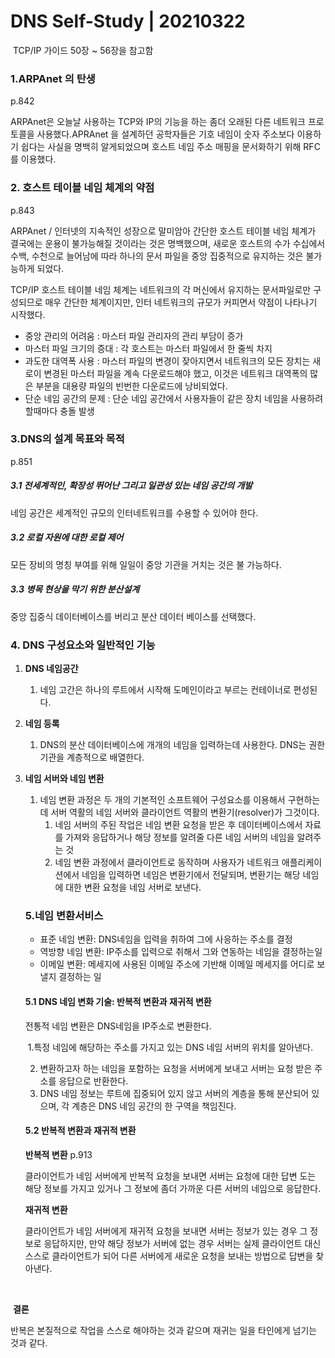 

#  DNS Self-Study | 20210322

​                                                                                 TCP/IP 가이드 50장 ~ 56장을 참고함



### 1.ARPAnet 의 탄생

p.842

ARPAnet은 오늘날 사용하는 TCP와 IP의 기능을 하는 좀더 오래된 다른 네트워크 프로토콜을 사용했다.APRAnet 을 설계하던 공학자들은 기호 네임이 숫자 주소보다 이용하기 쉽다는 사실을 명백히 알게되었으며 호스트 네임 주소 매핑을 문서화하기 위해 RFC를 이용했다.

### 2. 호스트 테이블 네임 체계의 약점

 p.843

ARPAnet / 인터넷의 지속적인 성장으로 말미암아 간단한 호스트 테이블 네임 체계가 결국에는 운용이 불가능해질 것이라는 것은 명백했으며, 새로운 호스트의 수가 수십에서 수백, 수천으로 늘어남에 따라 하나의 문서 파일을 중앙 집중적으로 유지하는 것은 불가능하게 되었다.

TCP/IP 호스트 테이블 네임 체계는 네트워크의 각 머신에서 유지하는 문서파일로만 구성되므로 매우 간단한 체계이지만, 인터 네트워크의 규모가 커피면서 약점이 나타나기 시작했다.

- 중앙 관리의 어려움 : 마스터 파일 관리자의 관리 부담이 증가
- 마스터 파일 크기의 증대 : 각 호스트는 마스터 파일에서 한 줄씩 차지
- 과도한 대역폭 사용 : 마스터 파일의 변경이 잦아지면서 네트워크의 모든 장치는 새로이 변경된 마스터 파일을 계속 다운로드해야 했고, 이것은 네트워크 대역폭의 많은 부분을 대용량 파일의 빈번한 다운로드에 낭비되었다.
- 단순 네임 공간의 문제 : 단순 네임 공간에서 사용자들이 같은 장치 네임을 사용하려 할때마다 충돌 발생

### 3.DNS의 설계 목표와 목적

p.851

##### 3.1 전세계적인, 확장성 뛰어난 그리고 일관성 있는 네임 공간의 개발

네임 공간은 세계적인 규모의 인터네트워크를 수용할 수 있어야 한다.

##### 3.2 로컬 자원에 대한 로컬 제어

모든 장비의 명칭 부여를 위해 일일이 중앙 기관을 거치는 것은 불 가능하다.

##### 3.3 병목 현상을 막기 위한 분산설계

중앙 집중식 데이터베이스를 버리고 분산 데이터 베이스를 선택했다.



### 4. DNS 구성요소와 일반적인 기능

1. **DNS 네임공간**

   1. 네임 고간은 하나의 루트에서 시작해 도메인이라고 부르는 컨테이너로 편성된다.

2. **네임 등록**

   1. DNS의 분산 데이터베이스에 개개의 네임을 입력하는데 사용한다. DNS는 권한 기관을 계층적으로 배열한다.

3. **네임 서버와 네임 변환**

   1. 네임 변환 과정은 두 개의 기본적인 소프트웨어 구성요소를 이용해서 구현하는데 서버 역활의 네임 서버와 클라이언트 역활의 변환기(resolver)가 그것이다.
      1. 네임 서버의 주된 작업은 네임 변환 요청을 받은 후 데이터베이스에서 자료를 가져와 응답하거나 해당 정보를 알려줄 다른 네임 서버의 네임을 알려주는 것
      2. 네임 변환 과정에서 클라이언트로 동작하며 사용자가 네트워크 애플리케이션에서 네임을 입력하면 네임은 변환기에서 전달되며, 변환기는 해당 네임에 대한 변환 요청을 네임 서버로 보낸다.

   

   ### 5.네임 변환서비스

   - 표준 네임 변환: DNS네임을 입력을 취하여 그에 사응하는 주소를 결정
   - 역방향 네임 변환: IP주소를 입력으로 취해서 그와 연동하는 네임을 결정하는일
   - 이메일 변환: 메세지에 사용된 이메일 주소에 기반해 이메일 메세지를 어디로 보낼지 결정하는 일

   #### 5.1 DNS 네임 변화 기술: 반복적 변환과 재귀적 변환

    전통적 네임 변환은 DNS네임을 IP주소로 변환한다.

   ​	1.특정 네임에 해당하는 주소를 가지고 있는 DNS 네임 서버의 위치를 알아낸다.   

   2. 변환하고자 하는 네임을 포함하는 요청을 서버에게 보내고 서버는 요청 받은 주소를 응답으로 반환한다.
   3. DNS 네임 정보는 루트에 집중되어 있지 않고 서버의 계층을 통해 분산되어 있으며, 각 계층은 DNS 네임 공간의 한 구역을 책임진다.

   #### 5.2 반복적 변환과 재귀적 변환

    **반복적 변환** p.913

    클라이언트가 네임 서버에게 반복적 요청을 보내면 서버는 요청에 대한 답변 도는 해당 정보를 가지고 있거나 그 정보에 좀더 가까운 다른 서버의 네임으로 응답한다.

   

   **재귀적 변환**

   클라이언트가 네임 서버에게 재귀적 요청을 보내면 서버는 정보가 있는 경우 그 정보로 응답하지만, 만약 해당 정보가 서버에 없는 경우 서버는 실제 클라이언트 대신 스스로 클라이언트가 되어 다른 서버에게 새로운 요청을 보내는 방법으로 답변을 찾아낸다.

​     

​      **결론**

   반복은 본질적으로 작업을 스스로 해야하는 것과 같으며 재귀는 일을 타인에게 넘기는 것과 같다. 

